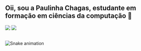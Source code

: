 ## Oii, sou a Paulinha Chagas, estudante em formação em ciências da computação 🌙
<div>
  <img src="https://github-readme-stats.vercel.app/api?username=paulinhachgs&show_icons=true&theme=great-gatsby&include_all_commits=true&count_private=true"/>
  <img src="https://github-readme-stats.vercel.app/api/top-langs/?username=paulinhachgs&layout=compact&langs_count=16&theme=great-gatsby"/>
</div>
<br>

![Snake animation](https://github.com/paulinhachgs/paulinhachgs/blob/output/github-contribution-grid-snake.svg)

